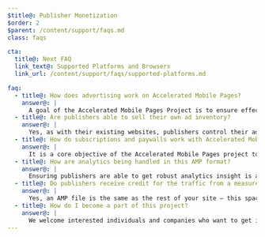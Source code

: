```yaml
---
$title@: Publisher Monetization
$order: 2
$parent: /content/support/faqs.md
class: faqs

cta:
  title@: Next FAQ
  link_text@: Supported Platforms and Browsers
  link_url: /content/support/faqs/supported-platforms.md

faq:
  - title@: How does advertising work on Accelerated Mobile Pages?
    answer@: |
      A goal of the Accelerated Mobile Pages Project is to ensure effective ad monetization on the mobile web while embracing a user-centric approach. With that context, the objective is to provide support for a comprehensive range of ad formats, ad networks and technologies in Accelerated Mobile Pages. As part of that, those involved with the project are also engaged in crafting Sustainable Ad Practices to ensure that ads in AMP files are fast, safe, compelling and effective for users.
  - title@: Are publishers able to sell their own ad inventory?
    answer@: |
      Yes, as with their existing websites, publishers control their ad inventory and how they sell it.
  - title@: How do subscriptions and paywalls work with Accelerated Mobile Pages?
    answer@: |
      It is a core objective of the Accelerated Mobile Pages project to support subscriptions and paywalls. AMP currently supports a flexible access framework where publishers can control the document viewing experience for subscribers, metered users and anonymous users.
  - title@: How are analytics being handled in this AMP format?
    answer@: |
      Ensuring publishers are able to get robust analytics insight is a core design goal for the project. While the analytics support in the demo release is very limited, the spec is expected to have support for collection of analytics information, and integrating with 3rd party systems without compromising the AMP file speed or size. Several analytics providers are [participating](https://www.ampproject.org/who/#analytics) in the project.
  - title@: Do publishers receive credit for the traffic from a measurement perspective?
    answer@: |
      Yes, an AMP file is the same as the rest of your site – this space is the publisher’s canvas.
  - title@: How do I become a part of this project?
    answer@: |
      We welcome interested individuals and companies who want to get involved to get in touch via [Github](https://github.com/ampproject/amphtml/issues/new), so that we can add you to a distribution list and keep you posted on any new information.
---
```

